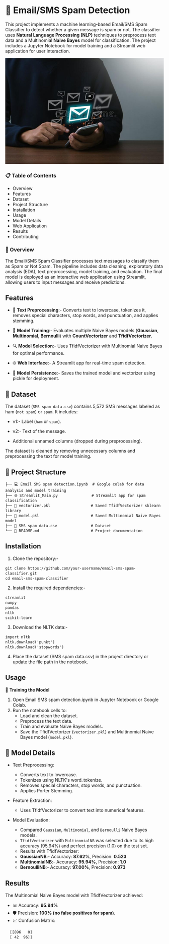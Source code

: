 # 📧 Email/SMS Spam Detection
This project implements a machine learning-based Email/SMS Spam Classifier to detect whether a given message is spam or not. The classifier uses **Natural Language Processing (NLP)** techniques to preprocess text data and a Multinomial **Naive Bayes** model for classification. The project includes a Jupyter Notebook for model training and a Streamlit web application for user interaction.

![image alt](https://github.com/parthgiht/Email-SMS-Spam-Detection/blob/main/Email%20spam.jpg?raw=true)

### 📋 Table of Contents

- Overview
- Features
- Dataset
- Project Structure
- Installation
- Usage
- Model Details
- Web Application
- Results
- Contributing

### 🎯 Overview
The Email/SMS Spam Classifier processes text messages to classify them as Spam or Not Spam. The pipeline includes data cleaning, exploratory data analysis (EDA), text preprocessing, model training, and evaluation. The final model is deployed as an interactive web application using Streamlit, allowing users to input messages and receive predictions.

## Features

- 🔡 **Text Preprocessing**:- Converts text to lowercase, tokenizes it, removes special characters, stop words, and punctuation, and applies stemming.
  
- 🤖 **Model Training**:- Evaluates multiple Naive Bayes models (**Gaussian**, **Multinomial**, **Bernoulli**) with **CountVectorizer** and **TfidfVectorizer**.
  
- 🔍 **Model Selection**:- Uses TfidfVectorizer with Multinomial Naive Bayes for optimal performance.
  
- 🌐 **Web Interface**:- A Streamlit app for real-time spam detection.
  
- 💾 **Model Persistence**:- Saves the trained model and vectorizer using pickle for deployment.

## 📄 Dataset

The dataset (`SMS spam data.csv`) contains 5,572 SMS messages labeled as ham (`not spam`) or `spam`. It includes:

- v1:- Label (`ham` or `spam`).
  
- v2:- Text of the message.
  
- Additional unnamed columns (dropped during preprocessing).

The dataset is cleaned by removing unnecessary columns and preprocessing the text for model training.

## 📁 Project Structure
```
├── 💻 Email SMS spam detection.ipynb  # Google colab for data analysis and model training
├── 🌐 Streamlit_Main.py               # Streamlit app for spam classification
├── 🔢 vectorizer.pkl                  # Saved TfidfVectorizer sklearn library
├── 🤖 model.pkl                       # Saved Multinomial Naive Bayes model
├── 📄 SMS spam data.csv               # Dataset 
└── 📝 README.md                       # Project documentation
```


## Installation

1. Clone the repository:-
```
git clone https://github.com/your-username/email-sms-spam-classifier.git
cd email-sms-spam-classifier
```

2. Install the required dependencies:-
```
streamlit
numpy
pandas
nltk
scikit-learn
```


3. Download the NLTK data:-
```
import nltk
nltk.download('punkt')
nltk.download('stopwords')
```

4. Place the dataset (SMS spam data.csv) in the project directory or update the file path in the notebook.


## Usage
🤖 **Training the Model**

1. Open Email SMS spam detection.ipynb in Jupyter Notebook or Google Colab.
2. Run the notebook cells to:
      - Load and clean the dataset.
      - Preprocess the text data.
      - Train and evaluate Naive Bayes models.
      - Save the TfidfVectorizer (`vectorizer.pkl`) and Multinomial Naive Bayes model (`model.pkl`).


## 📝 Model Details

- Text Preprocessing:
    - Converts text to lowercase.
    - Tokenizes using NLTK's word_tokenize.
    - Removes special characters, stop words, and punctuation.
    - Applies Porter Stemming.


- Feature Extraction:
    - Uses TfidfVectorizer to convert text into numerical features.


- Model Evaluation:
    - Compared `Gaussian`, `Multinomial`, and `Bernoulli` Naive Bayes models.
    - `TfidfVectorizer` with `MultinomialNB` was selected due to its high accuracy (95.94%) and perfect precision (1.0) on the test set.
    - Results with TfidfVectorizer:
    - **GaussianNB**:-  Accuracy: **87.62%**, Precision: **0.523**
    - **MultinomialNB**:-  Accuracy: **95.94%**, Precision: **1.0**
    - **BernoulliNB**:-  Accuracy: **97.00%**, Precision: **0.973**


## Results
The Multinomial Naive Bayes model with TfidfVectorizer achieved:

- 📊 Accuracy: **95.94%**
- 🛡️ Precision: **100% (no false positives for spam).**
- 📈 Confusion Matrix:
```
  [[896   0]
  [ 42  96]]
```
